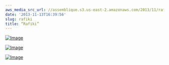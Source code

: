 ```yaml
---
aws_media_src_url: //assemblique.s3.us-east-2.amazonaws.com/2013/11/rafiki.jpg
date: '2013-11-13T16:39:56'
slug: rafiki
title: “Rafiki”
---
```


 [![Image](//assemblique.s3.us-east-2.amazonaws.com/2013/11/rafiki.jpg?w=487)](//assemblique.s3.us-east-2.amazonaws.com/2013/11/rafiki.jpg)

 [![Image](//assemblique.s3.us-east-2.amazonaws.com/2013/11/rafiki-side2.jpg?w=487)](//assemblique.s3.us-east-2.amazonaws.com/2013/11/rafiki-side2.jpg)

 [![Image](//assemblique.s3.us-east-2.amazonaws.com/2013/11/rafiki-side.jpg?w=487)](//assemblique.s3.us-east-2.amazonaws.com/2013/11/rafiki-side.jpg)